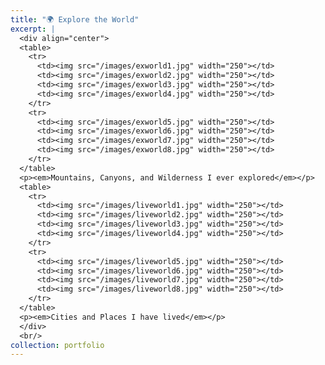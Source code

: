 ```yaml
---
title: "🌍 Explore the World"
excerpt: |
  <div align="center">
  <table>
    <tr>
      <td><img src="/images/exworld1.jpg" width="250"></td>
      <td><img src="/images/exworld2.jpg" width="250"></td>
      <td><img src="/images/exworld3.jpg" width="250"></td>
      <td><img src="/images/exworld4.jpg" width="250"></td>
    </tr>
    <tr>
      <td><img src="/images/exworld5.jpg" width="250"></td>
      <td><img src="/images/exworld6.jpg" width="250"></td>
      <td><img src="/images/exworld7.jpg" width="250"></td>
      <td><img src="/images/exworld8.jpg" width="250"></td>
    </tr>
  </table>
  <p><em>Mountains, Canyons, and Wilderness I ever explored</em></p>
  <table>
    <tr>
      <td><img src="/images/liveworld1.jpg" width="250"></td>
      <td><img src="/images/liveworld2.jpg" width="250"></td>
      <td><img src="/images/liveworld3.jpg" width="250"></td>
      <td><img src="/images/liveworld4.jpg" width="250"></td>
    </tr>
    <tr>
      <td><img src="/images/liveworld5.jpg" width="250"></td>
      <td><img src="/images/liveworld6.jpg" width="250"></td>
      <td><img src="/images/liveworld7.jpg" width="250"></td>
      <td><img src="/images/liveworld8.jpg" width="250"></td>
    </tr>
  </table>
  <p><em>Cities and Places I have lived</em></p> 
  </div>
  <br/>
collection: portfolio
---
```

